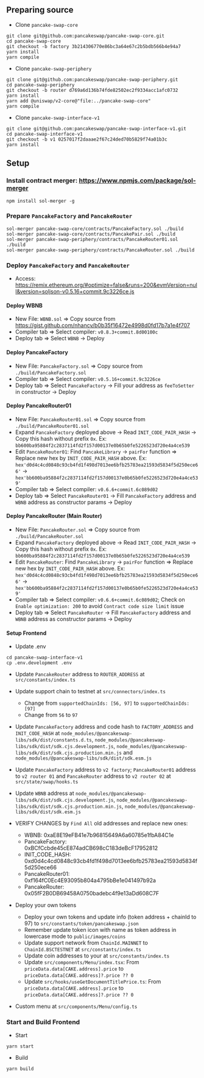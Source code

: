 
## Preparing source

- Clone `pancake-swap-core`
```
git clone git@github.com:pancakeswap/pancake-swap-core.git
cd pancake-swap-core
git checkout -b factory 3b214306770e86bc3a64e67c2b5bdb566b4e94a7
yarn install
yarn compile
```

- Clone `pancake-swap-periphery`
```
git clone git@github.com:pancakeswap/pancake-swap-periphery.git
cd pancake-swap-periphery
git checkout -b router d769a6d136b74fde82502ec2f9334acc1afc0732
yarn install
yarn add @uniswap/v2-core@"file:../pancake-swap-core"
yarn compile
```

- Clone `pancake-swap-interface-v1`
```
git clone git@github.com:pancakeswap/pancake-swap-interface-v1.git
cd pancake-swap-interface-v1
git checkout -b v1 0257017f2daaae2f67c24ded70b5829f74a01b3c
yarn install
```


## Setup

### Install contract merger: https://www.npmjs.com/package/sol-merger
```
npm install sol-merger -g
```

### Prepare `PancakeFactory` and `PancakeRouter`
```
sol-merger pancake-swap-core/contracts/PancakeFactory.sol ./build
sol-merger pancake-swap-core/contracts/PancakePair.sol ./build
sol-merger pancake-swap-periphery/contracts/PancakeRouter01.sol ./build
sol-merger pancake-swap-periphery/contracts/PancakeRouter.sol ./build
```

### Deploy `PancakeFactory` and `PancakeRouter`

- Access: https://remix.ethereum.org/#optimize=false&runs=200&evmVersion=null&version=soljson-v0.5.16+commit.9c3226ce.js

#### Deploy WBNB

+ New File: `WBNB.sol` => Copy source from https://gist.github.com/nhancv/b0b35f16472e4998d0fd17b7a1e4f707
+ Compiler tab => Select compiler: `v0.8.3+commit.8d00100c`
+ Deploy tab => Select `WBNB` -> Deploy

#### Deploy PancakeFactory

+ New File: `PancakeFactory.sol` => Copy source from `./build/PancakeFactory.sol`
+ Compiler tab => Select compiler: `v0.5.16+commit.9c3226ce`
+ Deploy tab => Select `PancakeFactory` -> Fill your address as `feeToSetter` in constructor -> Deploy

#### Deploy PancakeRouter01

+ New File: `PancakeRouter01.sol` => Copy source from `./build/PancakeRouter01.sol`
+ Expand `PancakeFactory` deployed above -> Read `INIT_CODE_PAIR_HASH` -> Copy this hash without prefix `0x`. Ex: `bb600ba95884f2c2837114fd2f157d00137e0b65b0fe5226523d720e4a4ce539`
+ Edit `PancakeRouter01`: Find `PancakeLibrary` -> `pairFor` function => Replace new hex by `INIT_CODE_PAIR_HASH` above. Ex: `hex'd0d4c4cd0848c93cb4fd1f498d7013ee6bfb25783ea21593d5834f5d250ece66'` -> `hex'bb600ba95884f2c2837114fd2f157d00137e0b65b0fe5226523d720e4a4ce539'`
+ Compiler tab => Select compiler: `v0.6.6+commit.6c089d02`
+ Deploy tab => Select `PancakeRouter01` -> Fill `PancakeFactory` address and `WBNB` address as constructor params -> Deploy

#### Deploy PancakeRouter (Main Router)

+ New File: `PancakeRouter.sol` => Copy source from `./build/PancakeRouter.sol`
+ Expand `PancakeFactory` deployed above -> Read `INIT_CODE_PAIR_HASH` -> Copy this hash without prefix `0x`. Ex: `bb600ba95884f2c2837114fd2f157d00137e0b65b0fe5226523d720e4a4ce539`
+ Edit `PancakeRouter`: Find `PancakeLibrary` -> `pairFor` function => Replace new hex by `INIT_CODE_PAIR_HASH` above. Ex: `hex'd0d4c4cd0848c93cb4fd1f498d7013ee6bfb25783ea21593d5834f5d250ece66'` -> `hex'bb600ba95884f2c2837114fd2f157d00137e0b65b0fe5226523d720e4a4ce539'`
+ Compiler tab => Select compiler: `v0.6.6+commit.6c089d02`; Check on `Enable optimization: 200` to avoid `Contract code size limit` issue
+ Deploy tab => Select `PancakeRouter` -> Fill `PancakeFactory` address and `WBNB` address as constructor params -> Deploy


#### Setup Frontend

- Update .env
```
cd pancake-swap-interface-v1
cp .env.development .env
```

- Update `PancakeRouter` address to `ROUTER_ADDRESS` at `src/constants/index.ts`
  
- Update support chain to testnet at `src/connectors/index.ts`
	+ Change from `supportedChainIds: [56, 97]` to `supportedChainIds: [97]`
	+ Change from `56` to `97`

- Update `PancakeFactory` address and code hash to `FACTORY_ADDRESS` and `INIT_CODE_HASH` at `node_modules/@pancakeswap-libs/sdk/dist/constants.d.ts`, `node_modules/@pancakeswap-libs/sdk/dist/sdk.cjs.development.js`, `node_modules/@pancakeswap-libs/sdk/dist/sdk.cjs.production.min.js` and `node_modules/@pancakeswap-libs/sdk/dist/sdk.esm.js`

- Update `PancakeFactory` address to `v2 factory`; `PancakeRouter01` address to `v2 router 01` and `PancakeRouter` address to `v2 router 02` at `src/state/swap/hooks.ts`

- Update `WBNB` address at `node_modules/@pancakeswap-libs/sdk/dist/sdk.cjs.development.js`, `node_modules/@pancakeswap-libs/sdk/dist/sdk.cjs.production.min.js`, `node_modules/@pancakeswap-libs/sdk/dist/sdk.esm.js`

- VERIFY CHANGES by `Find All` old addresses and replace new ones:
	+ WBNB:            0xaE8E19eFB41e7b96815649A6a60785e1fbA84C1e
	+ PancakeFactory:  0xBCfCcbde45cE874adCB698cC183deBcF17952812
	+ INIT_CODE_HASH:  0xd0d4c4cd0848c93cb4fd1f498d7013ee6bfb25783ea21593d5834f5d250ece66
	+ PancakeRouter01: 0xf164fC0Ec4E93095b804a4795bBe1e041497b92a
	+ PancakeRouter:   0x05fF2B0DB69458A0750badebc4f9e13aDd608C7F
	
- Deploy your own tokens
	+ Deploy your own tokens and update info (token address + chainId to 97) to `src/constants/token/pancakeswap.json`
	+ Remember update token icon with name as token address in lowercase mode to `public/images/coins`
	+ Update support network from `ChainId.MAINNET` to `ChainId.BSCTESTNET` at `src/constants/index.ts`
	+ Update coin addresses to your at `src/constants/index.ts`
	+ Update `src/components/Menu/index.tsx`: From `priceData.data[CAKE.address].price` to `priceData.data[CAKE.address]?.price ?? 0`
	+ Update `src/hooks/useGetDocumentTitlePrice.ts`: From `priceData.data[CAKE.address].price` to `priceData.data[CAKE.address]?.price ?? 0`
	
- Custom menu at `src/components/Menu/config.ts`

### Start and Build Frontend

- Start
```
yarn start
```

- Build
```
yarn build
```

